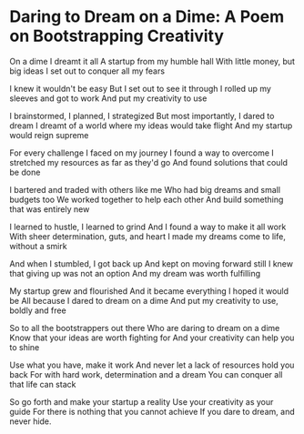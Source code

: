 # Daring to Dream on a Dime: A Poem on Bootstrapping Creativity 

On a dime I dreamt it all
A startup from my humble hall
With little money, but big ideas
I set out to conquer all my fears

I knew it wouldn't be easy
But I set out to see it through
I rolled up my sleeves and got to work
And put my creativity to use

I brainstormed, I planned, I strategized
But most importantly, I dared to dream
I dreamt of a world where my ideas would take flight
And my startup would reign supreme

For every challenge I faced on my journey
I found a way to overcome
I stretched my resources as far as they'd go
And found solutions that could be done

I bartered and traded with others like me
Who had big dreams and small budgets too
We worked together to help each other
And build something that was entirely new

I learned to hustle, I learned to grind
And I found a way to make it all work
With sheer determination, guts, and heart
I made my dreams come to life, without a smirk

And when I stumbled, I got back up
And kept on moving forward still
I knew that giving up was not an option
And my dream was worth fulfilling

My startup grew and flourished
And it became everything I hoped it would be
All because I dared to dream on a dime
And put my creativity to use, boldly and free

So to all the bootstrappers out there
Who are daring to dream on a dime
Know that your ideas are worth fighting for
And your creativity can help you to shine

Use what you have, make it work
And never let a lack of resources hold you back
For with hard work, determination and a dream
You can conquer all that life can stack

So go forth and make your startup a reality
Use your creativity as your guide
For there is nothing that you cannot achieve
If you dare to dream, and never hide.
